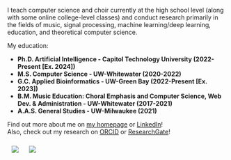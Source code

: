 I teach computer science and choir currently at the high school level (along with some online college-level classes) and conduct research primarily in the fields of music, signal processing, machine learning/deep learning, education, and theoretical computer science.

My education:
* **Ph.D. Artificial Intelligence - Capitol Technology University (2022-Present [Ex. 2024])**
* **M.S. Computer Science - UW-Whitewater (2020-2022)**
* **G.C. Applied Bioinformatics - UW-Green Bay (2022-Present [Ex. 2023])**
* **B.M. Music Education: Choral Emphasis and Computer Science, Web Dev. & Administration - UW-Whitewater (2017-2021)**
* **A.A.S. General Studies - UW-Milwaukee (2021)**

Find out more about me on [my homepage](http://danielszelogowski.com/) or [LinkedIn](https://www.linkedin.com/in/danielszelogowski/)!
<br/>Also, check out my research on [ORCID](https://orcid.org/0000-0002-0350-5771) or [ResearchGate](https://www.researchgate.net/profile/Daniel-Szelogowski)!

<a href="https://github.com/danielathome19" style="color: rgba(0, 0, 0, 0); text-decoration: none;">
  <!--<img id="gitstat" style="margin: 10px; max-width: 95%;" align="center" src="https://github-readme-stats.vercel.app/api?username=danielathome19&show_icons=true&count_private=true&include_all_commits&show_owner=true" />-->

  <picture>
    <source 
      srcset="https://github-readme-stats.vercel.app/api?username=danielathome19&show_icons=true&count_private=true&include_all_commits&show_owner=true&theme=dark"
      media="(prefers-color-scheme: dark)"
    />
    <source
      srcset="https://github-readme-stats.vercel.app/api?username=danielathome19&show_icons=true&count_private=true&include_all_commits&show_owner=true"
      media="(prefers-color-scheme: light), (prefers-color-scheme: no-preference)"
    />
    <img id="gitstat" style="margin: 10px; max-width: 95%;" align="center" src="https://github-readme-stats.vercel.app/api?username=danielathome19&show_icons=true&count_private=true&include_all_commits&show_owner=true" />
  </picture>

</a>
<a href="https://github.com/danielathome19" style="color: rgba(0, 0, 0, 0); text-decoration: none;">
<!--   <img id="gitlang" style="margin: 10px; max-width: 95%;" align="center" src="https://github-readme-stats.vercel.app/api/top-langs/?username=danielathome19&langs_count=10&layout=compact" /> -->
  <picture>
    <source 
      srcset="https://github-readme-stats.vercel.app/api/top-langs/?username=danielathome19&langs_count=10&layout=compact&theme=dark"
      media="(prefers-color-scheme: dark)"
    />
    <source
      srcset="https://github-readme-stats.vercel.app/api/top-langs/?username=danielathome19&langs_count=10&layout=compact"
      media="(prefers-color-scheme: light), (prefers-color-scheme: no-preference)"
    />
    <img id="gitstat" style="margin: 10px; max-width: 95%;" align="center" src="https://github-readme-stats.vercel.app/api/top-langs/?username=danielathome19&langs_count=10&layout=compact" />
  </picture>
</a>

<!--
**danielathome19/danielathome19** is a ✨ _special_ ✨ repository because its `README.md` (this file) appears on your GitHub profile.

Here are some ideas to get you started:

- 🔭 I’m currently working on ...
- 🌱 I’m currently learning ...
- 👯 I’m looking to collaborate on ...
- 🤔 I’m looking for help with ...
- 💬 Ask me about ...
- 📫 How to reach me: ...
- 😄 Pronouns: ...
- ⚡ Fun fact: ...
-->
